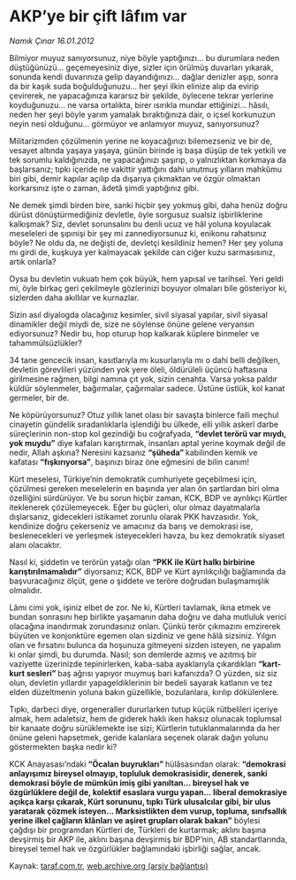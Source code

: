 # AKP’ye bir çift lâfım var

*Namık Çınar 16.01.2012*

<div class="yazi"><p>Bilmiyor muyuz sanıyorsunuz, niye böyle yaptığınızı... bu durumlara neden düştüğünüzü... geçemeyesiniz diye, sizler için örülmüş duvarları yıkarak, sonunda kendi duvarınıza gelip dayandığınızı... dağlar denizler aşıp, sonra da bir kaşık suda boğulduğunuzu... her şeyi ilkin elinize alıp da evirip çevirerek, ne yapacağınıza kararsız bir şekilde, öylecene tekrar yerlerine koyduğunuzu... ne varsa ortalıkta, birer ısırıkla mundar ettiğinizi... hâsılı, neden her şeyi böyle yarım yamalak bıraktığınıza dair, o içsel korkunuzun neyin nesi olduğunu... görmüyor ve anlamıyor muyuz, sanıyorsunuz?</p>
<p>Militarizmden çözülmenin yerine ne koyacağınızı bilemezseniz ve bir de, vesayet altında yaşaya yaşaya, günün birinde iş başa düşüp de tek yetkili ve tek sorumlu kaldığınızda, ne yapacağınızı şaşırıp, o yalnızlıktan korkmaya da başlarsanız; tıpkı içeride ne vakittir yattığını dahi unutmuş yılların mahkûmu biri gibi, demir kapılar açılıp da dışarıya çıkmaktan ve özgür olmaktan korkarsınız işte o zaman, âdetâ şimdi yaptığınız gibi.</p>
<p>Ne demek şimdi birden bire, sanki hiçbir şey yokmuş gibi, daha henüz doğru dürüst dönüştürmediğiniz devletle, öyle sorgusuz sualsiz işbirliklerine kalkışmak? Siz, devlet sorunsalını bu denli ucuz ve hâl yoluna koyulacak meseleleri de şıpınişi bir şey mi zannediyorsunuz ki, enikonu rahatsınız böyle? Ne oldu da, ne değişti de, devletçi kesildiniz hemen? Her şey yoluna mı girdi de, kuşkuya yer kalmayacak şekilde can ciğer kuzu sarmasısınız, artık onlarla?</p>
<p>Oysa bu devletin vukuatı hem çok büyük, hem yapısal ve tarihsel. Yeri geldi mi, öyle birkaç geri çekilmeyle gözlerinizi boyuyor olmaları bile gösteriyor ki, sizlerden daha akıllılar ve kurnazlar.</p>
<p>Sizin asıl diyalogda olacağınız kesimler, sivil siyasal yapılar, sivil siyasal dinamikler değil miydi de, size ne söylense önüne gelene veryansın ediyorsunuz? Nedir bu, hop oturup hop kalkarak küplere binmeler ve tahammülsüzlükler?</p>
<p>34 tane gencecik insan, kasıtlarıyla mı kusurlarıyla mı o dahi belli değilken, devletin görevlileri yüzünden yok yere öleli, öldürüleli üçüncü haftasına girilmesine rağmen, bilgi namına çıt yok, sizin cenahta. Varsa yoksa paldır küldür söylenmeler, bağırmalar, çağırmalar sadece. Üstüne üstlük, kol kanat germeler, bir de.</p>
<p>Ne köpürüyorsunuz? Otuz yıllık lanet olası bir savaşta binlerce faili meçhul cinayetin gündelik sıradanlıklarla işlendiği bu ülkede, elli yıllık askerî darbe süreçlerinin non-stop kol gezindiği bu coğrafyada, <b>“devlet terörü var mıydı, yok muydu”</b> diye kafaları karıştırmak, insanları aptal yerine koymak değil de nedir, Allah aşkına? Neresini kazsanız <b>“şüheda” </b>kabilinden kemik ve kafatası <b>“fışkırıyorsa”</b>, başınızı biraz öne eğmesini de bilin canım!</p>
<p>Kürt meselesi, Türkiye’nin demokratik cumhuriyete geçebilmesi için, çözülmesi gereken meselelerin en başında yer alan ön şartlardan biri olma özelliğini sürdürüyor. Ve bu sorun hiçbir zaman, KCK, BDP ve ayrılıkçı Kürtler iteklenerek çözülemeyecek. Eğer bu güçleri, olur olmaz dayatmalarla dışlarsanız, gidecekleri istikamet zorunlu olarak PKK havzasıdır. Yok, kendinize doğru çekerseniz ve amacınız da barış ve demokrasi ise, beslenecekleri ve yerleşmek isteyecekleri havza, bu kez demokratik siyaset alanı olacaktır.</p>
<p>Nasıl ki, şiddetin ve terörün yatağı olan <b>“PKK ile Kürt halkı birbirine karıştırılmamalıdır”</b> diyorsanız; KCK, BDP ve Kürt ayrılıkçılığı bağlamında da başvuracağınız ölçüt, gene o şiddete ve teröre doğrudan bulaşmamışlık olmalıdır.</p>
<p>Lâmı cimi yok, işiniz elbet de zor. Ne ki, Kürtleri tavlamak, ikna etmek ve bundan sonrasını hep birlikte yaşamanın daha doğru ve daha mutluluk verici olacağına inandırmak zorundasınız onları. Çünkü terör çıkmazını emzirerek büyüten ve konjonktüre egemen olan sizdiniz ve gene hâlâ sizsiniz. Yılgın olan ve fırsatını bulunca da hoşunuza gitmeyeni sizden isteyen, ne yapalım ki onlar şimdi, bu durumda. Nasıl; son demlerde azmış ve azıtmış bir vaziyette üzerinizde tepinirlerken, kaba-saba ayaklarıyla çıkardıkları <b>“kart-kurt sesleri” </b>baş ağrısı yapıyor muymuş bari kafanızda? O yüzden, siz siz olun, devletin yıllardır yapageldiklerinin bir bedeli sayarak katlanın ve tez elden düzeltmenin yoluna bakın güzellikle, bozulanlara, kırılıp dökülenlere.</p>
<p>Tıpkı, darbeci diye, orgeneraller dururlarken tutup küçük rütbelileri içeriye almak, hem adaletsiz, hem de giderek haklı iken haksız olunacak toplumsal bir kanaate doğru sürüklemekte ise sizi; Kürtlerin tutuklanmalarında da her önüne geleni hapsetmek, geride kalanlara seçenek olarak dağın yolunu göstermekten başka nedir ki?</p>
<p>KCK Anayasası’ndaki <b>“Öcalan buyrukları” </b>hülâsasından olarak: <b>“demokrasi anlayışımız bireysel olmayıp, topluluk demokrasisidir, denerek, sanki demokrasi böyle de mümkün imiş gibi yanıltan... bireysel hak ve özgürlüklere değil de, kolektif esaslara vurgu yapan... liberal demokrasiye açıkça karşı çıkarak, Kürt sorununu, tıpkı Türk ulusalcılar gibi, bir ulus yaratarak çözmek isteyen... Marksistlikten dem vurup, topluma, sınıfsallık yerine ilkel çağların klânları ve aşiret grupları olarak bakan”</b> böylesi çağdışı bir programdan Kürtleri de, Türkleri de kurtarmak; aklını başına devşirmiş bir AKP ile, aklını başına devşirmiş bir BDP’nin, AB standartlarında, bireysel temel hak ve özgürlükler bağlamındaki işbirliği sağlar, ancak.</p>
</div>

Kaynak: [taraf.com.tr](http://www.taraf.com.tr/namik-cinar/makale-akp-ye-bir-cift-lafim-var.htm), [web.archive.org (arşiv bağlantısı)](http://web.archive.org/web/20130623191016/http://www.taraf.com.tr/namik-cinar/makale-akp-ye-bir-cift-lafim-var.htm)
